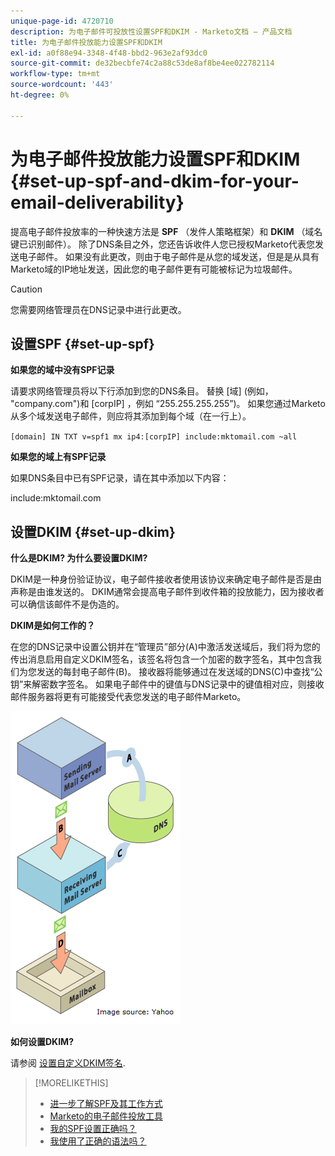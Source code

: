 ```yaml
---
unique-page-id: 4720710
description: 为电子邮件可投放性设置SPF和DKIM - Marketo文档 — 产品文档
title: 为电子邮件投放能力设置SPF和DKIM
exl-id: a0f88e94-3348-4f48-bbd2-963e2af93dc0
source-git-commit: de32becbfe74c2a88c53de8af8be4ee022782114
workflow-type: tm+mt
source-wordcount: '443'
ht-degree: 0%

---
```


# 为电子邮件投放能力设置SPF和DKIM {#set-up-spf-and-dkim-for-your-email-deliverability}

提高电子邮件投放率的一种快速方法是 **SPF** （发件人策略框架）和 **DKIM** （域名键已识别邮件）。 除了DNS条目之外，您还告诉收件人您已授权Marketo代表您发送电子邮件。 如果没有此更改，则由于电子邮件是从您的域发送，但是是从具有Marketo域的IP地址发送，因此您的电子邮件更有可能被标记为垃圾邮件。

>[!CAUTION]
>
>您需要网络管理员在DNS记录中进行此更改。

## 设置SPF {#set-up-spf}

**如果您的域中没有SPF记录**

请要求网络管理员将以下行添加到您的DNS条目。 替换 [域] (例如， &quot;company.com&quot;)和 [corpIP] ，例如 “255.255.255.255”)。 如果您通过Marketo从多个域发送电子邮件，则应将其添加到每个域（在一行上）。

`[domain] IN TXT v=spf1 mx ip4:[corpIP] include:mktomail.com ~all`

**如果您的域上有SPF记录**

如果DNS条目中已有SPF记录，请在其中添加以下内容：

include:mktomail.com

## 设置DKIM {#set-up-dkim}

**什么是DKIM? 为什么要设置DKIM?**

DKIM是一种身份验证协议，电子邮件接收者使用该协议来确定电子邮件是否是由声称是由谁发送的。 DKIM通常会提高电子邮件到收件箱的投放能力，因为接收者可以确信该邮件不是伪造的。

**DKIM是如何工作的？**

在您的DNS记录中设置公钥并在“管理员”部分(A)中激活发送域后，我们将为您的传出消息启用自定义DKIM签名，该签名将包含一个加密的数字签名，其中包含我们为您发送的每封电子邮件(B)。 接收器将能够通过在发送域的DNS(C)中查找“公钥”来解密数字签名。 如果电子邮件中的键值与DNS记录中的键值相对应，则接收邮件服务器将更有可能接受代表您发送的电子邮件Marketo。

![](assets/image2015-1-12-13-3a56-3a55.png)

**如何设置DKIM?**

请参阅 [设置自定义DKIM签名](/help/marketo/product-docs/email-marketing/deliverability/set-up-a-custom-dkim-signature.md).

>[!MORELIKETHIS]
>
>* [进一步了解SPF及其工作方式](http://www.open-spf.org/Introduction/)
>* [Marketo的电子邮件投放工具](https://www.marketo.com/software/email-marketing/email-deliverability/)
>* [我的SPF设置正确吗？](https://www.kitterman.com/spf/validate.html)
>* [我使用了正确的语法吗？](http://www.open-spf.org/SPF_Record_Syntax/)

